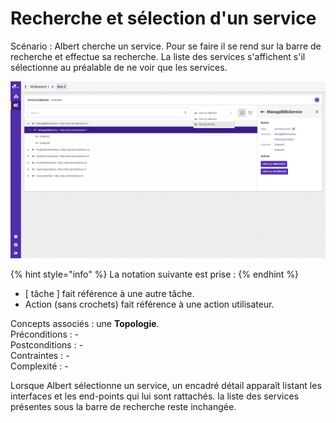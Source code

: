 # Recherche et sélection d'un service

Scénario : Albert cherche un service. Pour se faire il se rend sur la barre de recherche et effectue sa recherche. La liste des services s'affichent s'il sélectionne au préalable de ne voir que les services.

![](../../.gitbook/assets/service-endpoints-overview-service-selected.png)

{% hint style="info" %}
La notation suivante est prise :
{% endhint %}

* \[ tâche \] fait référence à une autre tâche.
* Action \(sans crochets\) fait référence à une action utilisateur.

Concepts associés : une **Topologie**.  
Préconditions : -  
Postconditions : -  
Contraintes : -  
Complexité : -



Lorsque Albert sélectionne un service, un encadré détail apparaît listant les interfaces et les end-points qui lui sont rattachés. la liste des services présentes sous la barre de recherche reste inchangée.

